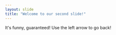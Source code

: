 ```yaml
---
layout: slide
title: "Welcome to our second slide!"
---
```

It's funny, guaranteed! 
Use the left arrow to go back!
